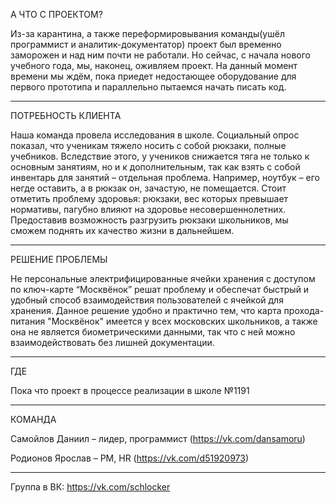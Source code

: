 А ЧТО С ПРОЕКТОМ?

Из-за карантина, а также переформировывания команды(ушёл программист и аналитик-документатор) проект был временно заморожен и над ним почти не работали. Но сейчас, с начала нового учебного года, мы, наконец, оживляем проект. На данный момент времени мы ждём, пока приедет недостающее оборудование для первого прототипа и параллельно пытаемся начать писать код.

--------------------------------------------------------

ПОТРЕБНОСТЬ КЛИЕНТА

Наша команда провела исследования в школе. Социальный опрос показал, что ученикам тяжело носить с собой рюкзаки, полные учебников. Вследствие этого, у учеников снижается тяга не только к основным занятиям, но и к дополнительным, так как взять с собой инвентарь для занятий – отдельная проблема. Например, ноутбук – его негде оставить, а в рюкзак он, зачастую, не помещается. Стоит отметить проблему здоровья: рюкзаки, вес которых превышает нормативы, пагубно влияют на здоровье несовершеннолетних. Предоставив возможность разгрузить рюкзаки школьников, мы сможем поднять их качество жизни в дальнейшем.

--------------------------------------------------------

РЕШЕНИЕ ПРОБЛЕМЫ

Не персональные электрифицированные ячейки хранения с доступом по ключ-карте “Москвёнок” решат проблему и обеспечат быстрый и удобный способ взаимодействия пользователей с ячейкой для хранения. Данное решение удобно и практично тем, что карта прохода-питания "Москвёнок" имеется у всех московских школьников, а также она не является биометрическими данными, так что с ней можно взаимодействовать без лишней документации.

--------------------------------------------------------

ГДЕ 

Пока что проект в процессе реализации в школе  №1191

--------------------------------------------------------

КОМАНДА

Самойлов Даниил – лидер, программист (https://vk.com/dansamoru)

Родионов Ярослав – PM, HR (https://vk.com/d51920973)

--------------------------------------------------------
Группа в ВК: https://vk.com/schlocker

